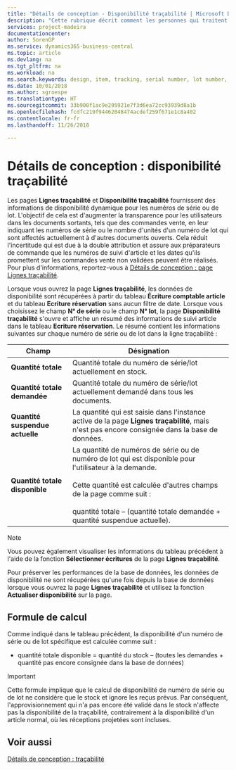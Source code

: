 ```yaml
---
title: "Détails de conception - Disponibilité traçabilité | Microsoft Docs"
description: "Cette rubrique décrit comment les personnes qui traitent les commandes peuvent se baser sur la disponibilité des numéros de série ou de lot."
services: project-madeira
documentationcenter: 
author: SorenGP
ms.service: dynamics365-business-central
ms.topic: article
ms.devlang: na
ms.tgt_pltfrm: na
ms.workload: na
ms.search.keywords: design, item, tracking, serial number, lot number, outbound documents
ms.date: 10/01/2018
ms.author: sgroespe
ms.translationtype: HT
ms.sourcegitcommit: 33b900f1ac9e295921e7f3d6ea72cc93939d8a1b
ms.openlocfilehash: fcdfc219f94462048474acdef259f671e1c8a402
ms.contentlocale: fr-fr
ms.lasthandoff: 11/26/2018

---
```

# <a name="design-details-item-tracking-availability"></a>Détails de conception : disponibilité traçabilité
Les pages **Lignes traçabilité** et **Disponibilité traçabilité** fournissent des informations de disponibilité dynamique pour les numéros de série ou de lot. L'objectif de cela est d'augmenter la transparence pour les utilisateurs dans les documents sortants, tels que des commandes vente, en leur indiquant les numéros de série ou le nombre d'unités d'un numéro de lot qui sont affectés actuellement à d'autres documents ouverts. Cela réduit l'incertitude qui est due à la double attribution et assure aux préparateurs de commande que les numéros de suivi d'article et les dates qu'ils promettent sur les commandes vente non validées peuvent être réalisés. Pour plus d'informations, reportez-vous à [Détails de conception : page Lignes traçabilité](design-details-item-tracking-lines-window.md).  

Lorsque vous ouvrez la page **Lignes traçabilité**, les données de disponibilité sont récupérées à partir du tableau **Écriture comptable article** et du tableau **Ecriture réservation** sans aucun filtre de date. Lorsque vous choisissez le champ **N° de série** ou le champ **N° lot**, la page **Disponibilité traçabilité** s'ouvre et affiche un résumé des informations de suivi article dans le tableau **Ecriture réservation**. Le résumé contient les informations suivantes sur chaque numéro de série ou de lot dans la ligne traçabilité :  

|Champ|Désignation|  
|---------------------------------|---------------------------------------|  
|**Quantité totale**|Quantité totale du numéro de série/lot actuellement en stock.|  
|**Quantité totale demandée**|Quantité totale du numéro de série/lot actuellement demandé dans tous les documents.|  
|**Quantité suspendue actuelle**|La quantité qui est saisie dans l'instance active de la page **Lignes traçabilité**, mais n'est pas encore consignée dans la base de données.|  
|**Quantité totale disponible**|La quantité de numéros de série ou de numéro de lot qui est disponible pour l'utilisateur à la demande.<br /><br /> Cette quantité est calculée d'autres champs de la page comme suit :<br /><br /> quantité totale – (quantité totale demandée + quantité suspendue actuelle).|  

> [!NOTE]  
>  Vous pouvez également visualiser les informations du tableau précédent à l'aide de la fonction **Sélectionner écritures** de la page **Lignes traçabilité**.  

Pour préserver les performances de la base de données, les données de disponibilité ne sont récupérées qu'une fois depuis la base de données lorsque vous ouvrez la page **Lignes traçabilité** et utilisez la fonction **Actualiser disponibilité** sur la page.  

## <a name="calculation-formula"></a>Formule de calcul  
Comme indiqué dans le tableau précédent, la disponibilité d'un numéro de série ou de lot spécifique est calculée comme suit :  

* quantité totale disponible = quantité du stock – (toutes les demandes + quantité pas encore consignée dans la base de données)  

> [!IMPORTANT]  
>  Cette formule implique que le calcul de disponibilité de numéro de série ou de lot ne considère que le stock et ignore les reçus prévus. Par conséquent, l'approvisionnement qui n'a pas encore été validé dans le stock n'affecte pas la disponibilité de la traçabilité, contrairement à la disponibilité d'un article normal, où les réceptions projetées sont incluses.  

## <a name="see-also"></a>Voir aussi  
[Détails de conception : traçabilité](design-details-item-tracking.md)

